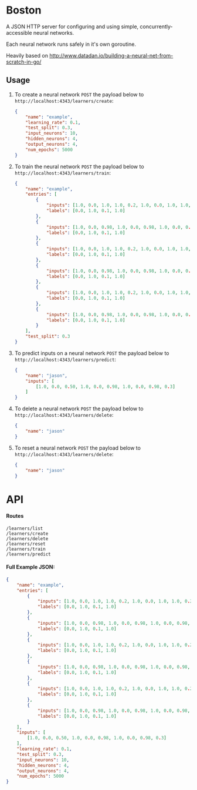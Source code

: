 # Boston

A JSON HTTP server for configuring and using simple, concurrently-accessible neural networks.

Each neural network runs safely in it's own goroutine.

Heavily based on http://www.datadan.io/building-a-neural-net-from-scratch-in-go/


## Usage

1. To create a neural network `POST` the payload below to `http://localhost:4343/learners/create`:

	```json
	{
		"name": "example",
		"learning_rate": 0.1,
		"test_split": 0.3,
		"input_neurons": 10,
		"hidden_neurons": 4,
		"output_neurons": 4,
		"num_epochs": 5000
	}
	```

2. To train the neural network `POST` the payload below to `http://localhost:4343/learners/train`:

	```json
	{
		"name": "example",
		"entries": [
			{
				"inputs": [1.0, 0.0, 1.0, 1.0, 0.2, 1.0, 0.0, 1.0, 1.0, 0.2], 
				"labels": [0.0, 1.0, 0.1, 1.0]
			},
			{
				"inputs": [1.0, 0.0, 0.98, 1.0, 0.0, 0.98, 1.0, 0.0, 0.98, 0.3],
				"labels": [0.0, 1.0, 0.1, 1.0]
			},
			{
				"inputs": [1.0, 0.0, 1.0, 1.0, 0.2, 1.0, 0.0, 1.0, 1.0, 0.2], 
				"labels": [0.0, 1.0, 0.1, 1.0]
			},
			{
				"inputs": [1.0, 0.0, 0.98, 1.0, 0.0, 0.98, 1.0, 0.0, 0.98, 0.3],
				"labels": [0.0, 1.0, 0.1, 1.0]
			},
			{
				"inputs": [1.0, 0.0, 1.0, 1.0, 0.2, 1.0, 0.0, 1.0, 1.0, 0.2], 
				"labels": [0.0, 1.0, 0.1, 1.0]
			},
			{
				"inputs": [1.0, 0.0, 0.98, 1.0, 0.0, 0.98, 1.0, 0.0, 0.98, 0.3],
				"labels": [0.0, 1.0, 0.1, 1.0]
			}
		],
		"test_split": 0.3
	}
	```

3. To predict inputs on a neural network `POST` the payload below to `http://localhost:4343/learners/predict`:

	```json
	{
		"name": "jason",
		"inputs": [
			[1.0, 0.0, 0.50, 1.0, 0.0, 0.98, 1.0, 0.0, 0.98, 0.3]
		]
	}
	```

4. To delete a neural network `POST` the payload below to `http://localhost:4343/learners/delete`:

	```json
	{
		"name": "jason"
	}
	```

5. To reset a neural network `POST` the payload below to `http://localhost:4343/learners/delete`:

	```json
	{
		"name": "jason"
	}
	```

# API 

#### Routes

```
/learners/list
/learners/create
/learners/delete
/learners/reset
/learners/train
/learners/predict
```

#### Full Example JSON:

```json
{
	"name": "example",
	"entries": [
		{
			"inputs": [1.0, 0.0, 1.0, 1.0, 0.2, 1.0, 0.0, 1.0, 1.0, 0.2], 
			"labels": [0.0, 1.0, 0.1, 1.0]
		},
		{
			"inputs": [1.0, 0.0, 0.98, 1.0, 0.0, 0.98, 1.0, 0.0, 0.98, 0.3],
			"labels": [0.0, 1.0, 0.1, 1.0]
		},
		{
			"inputs": [1.0, 0.0, 1.0, 1.0, 0.2, 1.0, 0.0, 1.0, 1.0, 0.2], 
			"labels": [0.0, 1.0, 0.1, 1.0]
		},
		{
			"inputs": [1.0, 0.0, 0.98, 1.0, 0.0, 0.98, 1.0, 0.0, 0.98, 0.3],
			"labels": [0.0, 1.0, 0.1, 1.0]
		},
		{
			"inputs": [1.0, 0.0, 1.0, 1.0, 0.2, 1.0, 0.0, 1.0, 1.0, 0.2], 
			"labels": [0.0, 1.0, 0.1, 1.0]
		},
		{
			"inputs": [1.0, 0.0, 0.98, 1.0, 0.0, 0.98, 1.0, 0.0, 0.98, 0.3],
			"labels": [0.0, 1.0, 0.1, 1.0]
		}
	],
	"inputs": [
		[1.0, 0.0, 0.50, 1.0, 0.0, 0.98, 1.0, 0.0, 0.98, 0.3]
	],
	"learning_rate": 0.1,
	"test_split": 0.3,
	"input_neurons": 10,
	"hidden_neurons": 4,
	"output_neurons": 4,
	"num_epochs": 5000
}
```